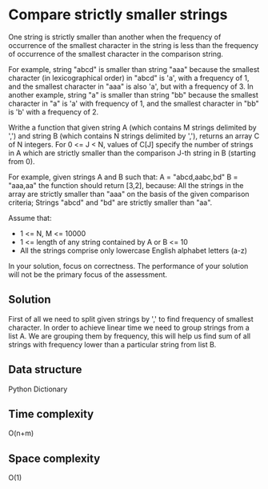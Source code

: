 # Compare strictly smaller strings

One string is strictly smaller than another when the frequency of occurrence of the smallest character in the string is less than the frequency of occurrence of the smallest character in the comparison string.

For example, string "abcd" is smaller than string "aaa" because the smallest character (in lexicographical order) in "abcd" is 'a', with a frequency of 1, and the smallest character in "aaa" is also 'a', but with a frequency of 3. In another example, string "a" is smaller than string "bb" because the smallest character in "a" is 'a' with frequency of 1, and the smallest character in "bb" is 'b' with a frequency of 2.

Writhe a function that given string A (which contains M strings delimited by ',') and string B (which contains N strings delimited by ','), returns an array C of N integers. For 0 <= J < N, values of C[J] specify the number of strings in A which are strictly smaller than the comparison J-th string in B (starting from 0).

For example, given strings A and B such that:
A = "abcd,aabc,bd"
B = "aaa,aa" 
the function should return [3,2], because:
All the strings in the array are strictly smaller than "aaa" on the basis of the given comparison criteria; Strings "abcd" and "bd" are strictly smaller than "aa".

Assume that:
- 1 <= N, M <= 10000
- 1 <= length of any string contained by A or B <= 10
- All the strings comprise only lowercase English alphabet letters (a-z)


In your solution, focus on correctness. The performance of your solution will not be the primary focus of the assessment.

## Solution
First of all we need to split given strings by ',' to find frequency of smallest character. In order to achieve linear time we need to group strings from a list A. We are grouping them by frequency, this will help us find sum of all strings with frequency lower than a particular string from list B. 

## Data structure
Python Dictionary

## Time complexity
O(n+m)

## Space complexity
O(1)